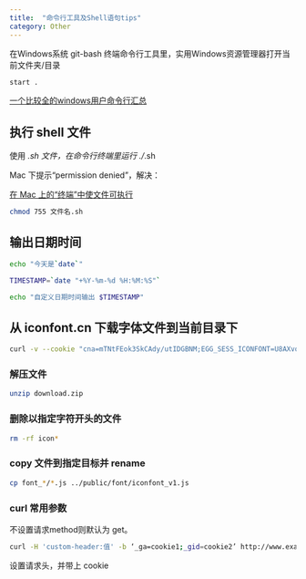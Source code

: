 ```yaml
---
title:  "命令行工具及Shell语句tips"
category: Other
---
```

在Windows系统 git-bash 终端命令行工具里，实用Windows资源管理器打开当前文件夹/目录

```bash
start .
```

[一个比较全的windows用户命令行汇总](http://johnatten.com/2012/09/08/basic-git-command-line-reference-for-windows-users/)

## 执行 shell 文件

使用 *.sh 文件，在命令行终端里运行 ./*.sh

Mac 下提示“permission denied”，解决：

[在 Mac 上的“终端”中使文件可执行](https://support.apple.com/zh-cn/guide/terminal/apdd100908f-06b3-4e63-8a87-32e71241bab4/mac)

```sh
chmod 755 文件名.sh
```

<!--more-->

## 输出日期时间

```sh
echo "今天是`date`"

TIMESTAMP=`date "+%Y-%m-%d %H:%M:%S"`

echo "自定义日期时间输出 $TIMESTAMP"
```

## 从 iconfont.cn 下载字体文件到当前目录下

```sh
curl -v --cookie "cna=mTNtFEok3SkCAdy/utIDGBNM;EGG_SESS_ICONFONT=U8AXvqwdm-42-umGXGwgKq_Emj2wuVCkA87TjZ3dn6xm2T4whio3sIKoy4kjkuBSusLMQ-0MhcjWBE1FwhfGmHa4MwEHgW7pCbfU0Hhk3uY-kuveEaSWqxlut4MQVPKIeSSVMupL3DmRr12ReN1T2N42hwjutmR7MXZUdpP2MKhd3KnGyvF-m5v25bLDdQ4_6v4TEkYINuWDnZUYFvmlUU-zLA2yUIJnAXT1l7IE6mcwan95FbClOMPyq5OP_nLNdLq-J16YgAVR8l_XWPWku2xnCXnPkd2OVoNrV95rv73IlDKsd_jGq1DwbQh1GHEAFg-J13jkl9xYuXnDON2qtwxPaBoMdLeDStDkAQT1ly_MA9-ylpzcuaBBc8SBqIrtrsFn7mjsYel-sv8NGpTKIqMp47AoAkoBGaUxHrycjQM-9OnQJQK7ADr3sXbwGmeNQc3c1GH-hFm3cJS4UYAvf5nOBVJUf2Ap-GpV7uV8JUAIPM45cQThrxB1QTzpDhHu1Ngd8xuwG3Y6jKQawTJMY4H817sRld6_0sW4pcEDleYsp66BMA2eW61q0nfu2j2oCsVl4UAztS9xo0ePXrirAITDPm_xR9iu-pjGVb-ewjhyoWpjEK2YT0vVE6hBUbtiCgwKCn99mik6CCUt5-ZXc3C_wAitmL1AWZ5FB3ASWkBDQpAROHMsXpIb-Ryn_iCmcmh54XopgVw1NuB7Z0P0136Ur9NUGnYkgZ6RRl7yAECTMVr8kUFmPteLcr3-hgbvzTeD1IqiBIUhHnLtG0dJDF0bEErb5rgrj5GwDPPU2k6QwzirhH9hnqxIHOLYDc35or5svYSdRhaMtH7ScBvOuRsOAYQsXI1SzRNcnwPI22tmzS4k3twc5CJZety0bVln5JsnWeUNJ1chcJ8kaWCssuLMkG538LgwrOF8eUhpOGNELgipd28XNcKMd3VCAjKRdz301BNqCfilPPnAJiRITJmQ0EFnQS90TZMvmuaXrMWXirfIYa5MxdrYrO_kOcXWGkFJHvU1nTHjptxmwUGGWjr-47eE5-d5P0l_OcsG5k5wEX9bASRI8R7-MDxwpen1b0nYSDCpjERlZ-HoJijpsw==;trace=AQAAAKHxKXcbeQoAg19EZSNDhCJwSspr;ctoken=AkUxJUxFFHzd3gQ7fGGvWiSY;u=835843;u.sig=m5P7qa1Gc4S42xqNJtLhyDkgl2gyhmUJgrUEdkVhFAg;isg=BIGB_fAau04Xqdd6y9_noZfKkM2brvWg4aPV3OPWJAiXyqGcK_zfcK7LqD6MQo3Y" https://www.iconfont.cn/api/project/download.zip\?spm\=a313x.7781069.1998910419.d7543c303\&pid\=1969599\&ctoken\=AkUxJUxFFHzd3gQ7fGGvWiSY --output download.zip
```

### 解压文件

```sh
unzip download.zip
```

### 删除以指定字符开头的文件

```sh
rm -rf icon*
```

### copy 文件到指定目标并 rename

```sh
cp font_*/*.js ../public/font/iconfont_v1.js
```

### curl 常用参数

不设置请求method则默认为 get。

```sh
curl -H 'custom-header:值' -b ‘_ga=cookie1;_gid=cookie2’ http://www.example.com
```

设置请求头，并带上 cookie
